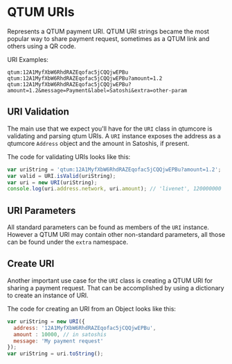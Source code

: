 # QTUM URIs
Represents a QTUM payment URI. QTUM URI strings became the most popular way to share payment request, sometimes as a QTUM link and others using a QR code.

URI Examples:

```
qtum:12A1MyfXbW6RhdRAZEqofac5jCQQjwEPBu
qtum:12A1MyfXbW6RhdRAZEqofac5jCQQjwEPBu?amount=1.2
qtum:12A1MyfXbW6RhdRAZEqofac5jCQQjwEPBu?amount=1.2&message=Payment&label=Satoshi&extra=other-param
```

## URI Validation
The main use that we expect you'll have for the `URI` class in qtumcore is validating and parsing qtum URIs. A `URI` instance exposes the address as a qtumcore `Address` object and the amount in Satoshis, if present.

The code for validating URIs looks like this:

```javascript
var uriString = 'qtum:12A1MyfXbW6RhdRAZEqofac5jCQQjwEPBu?amount=1.2';
var valid = URI.isValid(uriString);
var uri = new URI(uriString);
console.log(uri.address.network, uri.amount); // 'livenet', 120000000
```

## URI Parameters
All standard parameters can be found as members of the `URI` instance. However a QTUM URI may contain other non-standard parameters, all those can be found under the `extra` namespace.

## Create URI
Another important use case for the `URI` class is creating a QTUM URI for sharing a payment request. That can be accomplished by using a dictionary to create an instance of URI.

The code for creating an URI from an Object looks like this:

```javascript
var uriString = new URI({
  address: '12A1MyfXbW6RhdRAZEqofac5jCQQjwEPBu',
  amount : 10000, // in satoshis
  message: 'My payment request'
});
var uriString = uri.toString();
```
